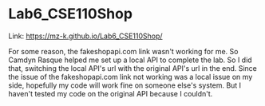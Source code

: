 # Lab6_CSE110Shop

Link: https://mz-k.github.io/Lab6_CSE110Shop/

For some reason, the fakeshopapi.com link wasn't working for me. So Camdyn Rasque helped me set up a local API to complete the lab. So I did that, switching the local API's url with the original API's url in the end. Since the issue of the fakeshopapi.com link not working was a local issue on my side, hopefully my code will work fine on someone else's system. But I haven't tested my code on the original API because I couldn't. 

